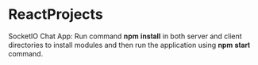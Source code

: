 # ReactProjects
SocketIO Chat App: 
Run command 𝐧𝐩𝐦 𝐢𝐧𝐬𝐭𝐚𝐥𝐥 in both server and client directories to install modules and then run the application using 𝐧𝐩𝐦 𝐬𝐭𝐚𝐫𝐭 command.
